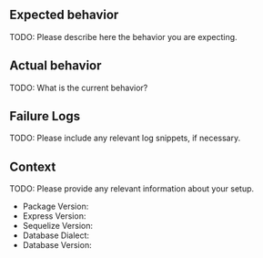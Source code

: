 ## Expected behavior

TODO: Please describe here the behavior you are expecting.

## Actual behavior

TODO: What is the current behavior?

## Failure Logs

TODO: Please include any relevant log snippets, if necessary.

## Context

TODO: Please provide any relevant information about your setup.

- Package Version:
- Express Version:
- Sequelize Version:
- Database Dialect:
- Database Version:
